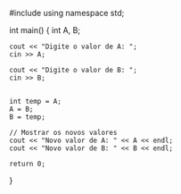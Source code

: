 #include <iostream>
using namespace std;

int main() {
    int A, B;
    
 
    cout << "Digite o valor de A: ";
    cin >> A;
    
    cout << "Digite o valor de B: ";
    cin >> B;
    

    int temp = A;
    A = B;
    B = temp;
    
    // Mostrar os novos valores
    cout << "Novo valor de A: " << A << endl;
    cout << "Novo valor de B: " << B << endl;
    
    return 0;
}
